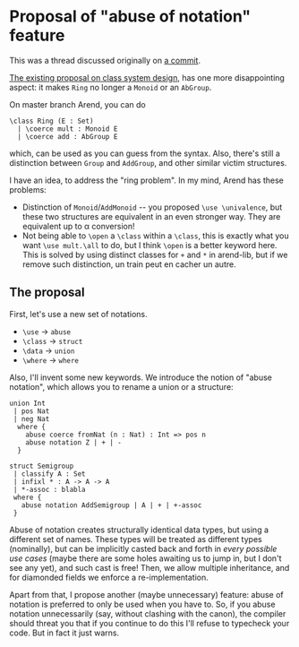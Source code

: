 # Proposal of "abuse of notation" feature

This was a thread discussed originally on [a commit](https://github.com/ice1000/aya-prover/commit/c57a7c75882da5023772903b8f4decbca90ef598#r43459719).

[The existing proposal on class system design](mathmaticians-expectation-of-pa/01-class-system.md),
has one more disappointing aspect: it makes `Ring` no longer a `Monoid` or an `AbGroup`.

On master branch Arend, you can do

```arend
\class Ring (E : Set)
  | \coerce mult : Monoid E
  | \coerce add : AbGroup E
```

which, can be used as you can guess from the syntax. Also, there's still a distinction between `Group`
and `AddGroup`, and other similar victim structures.

I have an idea, to address the "ring problem". In my mind, Arend has these problems:

+ Distinction of `Monoid`/`AddMonoid` -- you proposed `\use \univalence`,
  but these two structures are equivalent in an even stronger way. They are equivalent up to α conversion!
+ Not being able to `\open` a `\class` within a `\class`, this is exactly what you want `\use mult.\all`
  to do, but I think `\open` is a better keyword here. This is solved by using distinct classes for `+`
  and `*` in arend-lib, but if we remove such distinction, un train peut en cacher un autre.

## The proposal

First, let's use a new set of notations.

+ `\use` -> `abuse`
+ `\class` -> `struct`
+ `\data` -> `union`
+ `\where` -> `where`

Also, I'll invent some new keywords.
We introduce the notion of "abuse notation", which allows you to rename a union or a structure:

```
union Int
 | pos Nat
 | neg Nat
  where {
    abuse coerce fromNat (n : Nat) : Int => pos n
    abuse notation Z | + | -
  }

struct Semigroup
 | classify A : Set
 | infixl * : A -> A -> A
 | *-assoc : blabla
 where {
   abuse notation AddSemigroup | A | + | +-assoc
 }
```

Abuse of notation creates structurally identical data types, but using a different set of names.
These types will be treated as different types (nominally), but can be implicitly casted back and forth in
_every possible use cases_ (maybe there are some holes awaiting us to jump in, but I don't see any yet),
and such cast is free!
Then, we allow multiple inheritance, and for diamonded fields we enforce a re-implementation.

Apart from that, I propose another (maybe unnecessary) feature:
abuse of notation is preferred to only be used when you have to. So, if you abuse notation unnecessarily
(say, without clashing with the canon), the compiler should threat you that if you continue to do this
I'll refuse to typecheck your code. But in fact it just warns.
